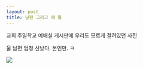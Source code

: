 ```yaml
---
layout: post
title: 남편 그리고 애 둘
---
```




교회 주일학교 예배실 게시판에 우리도 모르게 걸려있던 사진

울 남편 엄청 신났다. 본인만. ㅋ

![](http://2.bp.blogspot.com/-Wxb969vR6P8/VNBWBmLLOZI/AAAAAAAAHQQ/YmyQ46mcxrs/s1600/KakaoTalk_20150202_233010224.jpg)

